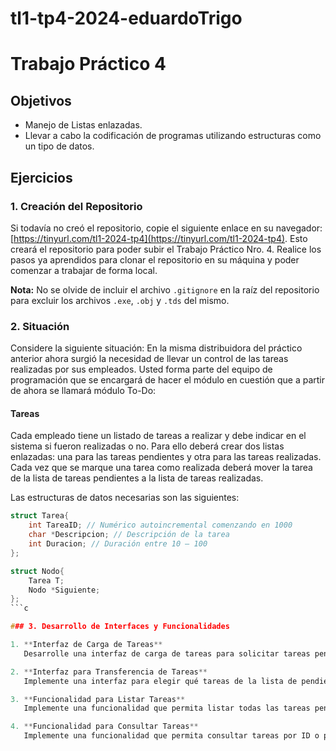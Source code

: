 # tl1-tp4-2024-eduardoTrigo

# Trabajo Práctico 4

## Objetivos
- Manejo de Listas enlazadas.
- Llevar a cabo la codificación de programas utilizando estructuras como un tipo de datos.

## Ejercicios

### 1. Creación del Repositorio
Si todavía no creó el repositorio, copie el siguiente enlace en su navegador: [https://tinyurl.com/tl1-2024-tp4](https://tinyurl.com/tl1-2024-tp4). Esto creará el repositorio para poder subir el Trabajo Práctico Nro. 4. Realice los pasos ya aprendidos para clonar el repositorio en su máquina y poder comenzar a trabajar de forma local.

**Nota:** No se olvide de incluir el archivo `.gitignore` en la raíz del repositorio para excluir los archivos `.exe`, `.obj` y `.tds` del mismo.

### 2. Situación
Considere la siguiente situación: En la misma distribuidora del práctico anterior ahora surgió la necesidad de llevar un control de las tareas realizadas por sus empleados. Usted forma parte del equipo de programación que se encargará de hacer el módulo en cuestión que a partir de ahora se llamará módulo To-Do:

#### Tareas
Cada empleado tiene un listado de tareas a realizar y debe indicar en el sistema si fueron realizadas o no. Para ello deberá crear dos listas enlazadas: una para las tareas pendientes y otra para las tareas realizadas. Cada vez que se marque una tarea como realizada deberá mover la tarea de la lista de tareas pendientes a la lista de tareas realizadas.

Las estructuras de datos necesarias son las siguientes:
```c
struct Tarea{
    int TareaID; // Numérico autoincremental comenzando en 1000
    char *Descripcion; // Descripción de la tarea
    int Duracion; // Duración entre 10 – 100
};

struct Nodo{
    Tarea T;
    Nodo *Siguiente;
};
```c

### 3. Desarrollo de Interfaces y Funcionalidades

1. **Interfaz de Carga de Tareas**
   Desarrolle una interfaz de carga de tareas para solicitar tareas pendientes, en la cual se solicite descripción y duración de la misma (el id debe ser generado automáticamente por el sistema, de manera autoincremental comenzando desde el número 1000). Al cabo de cada tarea consulte al usuario si desea ingresar una nueva tarea o finalizar la carga.

2. **Interfaz para Transferencia de Tareas**
   Implemente una interfaz para elegir qué tareas de la lista de pendientes deben ser transferidas a la lista de tareas realizadas.

3. **Funcionalidad para Listar Tareas**
   Implemente una funcionalidad que permita listar todas las tareas pendientes y realizadas.

4. **Funcionalidad para Consultar Tareas**
   Implemente una funcionalidad que permita consultar tareas por ID o palabra clave y mostrarlas por pantalla, indicando si corresponde a una tarea pendiente o realizada.

